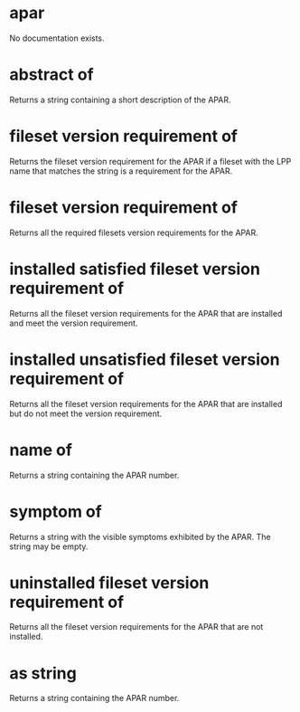 # apar

No documentation exists.

# abstract of <apar>

Returns a string containing a short description of the APAR.

# fileset version requirement <string> of <apar>

Returns the fileset version requirement for the APAR if a fileset with the LPP name that matches the string is a requirement for the APAR.

# fileset version requirement of <apar>

Returns all the required filesets version requirements for the APAR.

# installed satisfied fileset version requirement of <apar>

Returns all the fileset version requirements for the APAR that are installed and meet the version requirement.

# installed unsatisfied fileset version requirement of <apar>

Returns all the fileset version requirements for the APAR that are installed but do not meet the version requirement.

# name of <apar>

Returns a string containing the APAR number.

# symptom of <apar>

Returns a string with the visible symptoms exhibited by the APAR. The string may be empty.

# uninstalled fileset version requirement of <apar>

Returns all the fileset version requirements for the APAR that are not installed.

# <apar> as string

Returns a string containing the APAR number.
